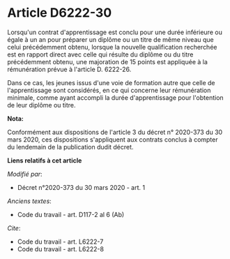 # Article D6222-30

Lorsqu'un contrat d'apprentissage est conclu pour une durée inférieure ou égale à un an pour préparer un diplôme ou un titre
de même niveau que celui précédemment obtenu, lorsque la nouvelle qualification recherchée est en rapport direct avec celle
qui résulte du diplôme ou du titre précédemment obtenu, une majoration de 15 points est appliquée à la rémunération prévue à
l'article D. 6222-26.

Dans ce cas, les jeunes issus d'une voie de formation autre que celle de l'apprentissage sont considérés, en ce qui concerne
leur rémunération minimale, comme ayant accompli la durée d'apprentissage pour l'obtention de leur diplôme ou titre.

**Nota:**

Conformément aux dispositions de l'article 3 du décret n° 2020-373 du 30 mars 2020, ces dispositions s'appliquent aux
contrats conclus à compter du lendemain de la publication dudit décret.

**Liens relatifs à cet article**

_Modifié par_:

  - Décret n°2020-373 du 30 mars 2020 - art. 1

_Anciens textes_:

  - Code du travail - art. D117-2 al 6 (Ab)

_Cite_:

  - Code du travail - art. L6222-7
  - Code du travail - art. L6222-8
